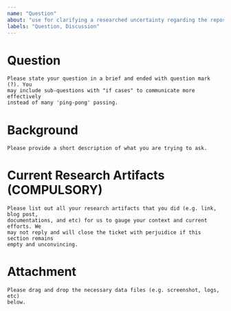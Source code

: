 ```yaml
---
name: "Question"
about: "use for clarifying a researched uncertainty regarding the repository."
labels: "Question, Discussion"
---
```


# Question
```
Please state your question in a brief and ended with question mark (?). You
may include sub-questions with "if cases" to communicate more effectively
instead of many 'ping-pong' passing.
```




# Background
```
Please provide a short description of what you are trying to ask.
```




# Current Research Artifacts (COMPULSORY)
```
Please list out all your research artifacts that you did (e.g. link, blog post,
documentations, and etc) for us to gauge your context and current efforts. We
may not reply and will close the ticket with perjuidice if this section remains
empty and unconvincing.
```




# Attachment
```
Please drag and drop the necessary data files (e.g. screenshot, logs, etc)
below.
```
